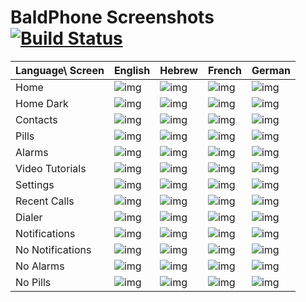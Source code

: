 # BaldPhone Screenshots [![Build Status](https://travis-ci.com/UriahShaulMandel/BaldPhone.svg?branch=master)](https://travis-ci.com/UriahShaulMandel/BaldPhone)


| Language\ Screen | English                                                                                                                                                   | Hebrew                                                                                                                                                    | French                                                                                                                                                    | German                                                                                                                                                    |
|------------------|-----------------------------------------------------------------------------------------------------------------------------------------------------------|-----------------------------------------------------------------------------------------------------------------------------------------------------------|-----------------------------------------------------------------------------------------------------------------------------------------------------------|-----------------------------------------------------------------------------------------------------------------------------------------------------------|
| Home             | ![img](https://github.com/UriahShaulMandel/BaldPhoneScreenshots/blob/master/screenshots/hq/HomeScreenEmptyScreenshot_en.png?raw=true)            | ![img](https://github.com/UriahShaulMandel/BaldPhoneScreenshots/blob/master/screenshots/hq/HomeScreenEmptyScreenshot_iw.png?raw=true)            | ![img](https://github.com/UriahShaulMandel/BaldPhoneScreenshots/blob/master/screenshots/hq/HomeScreenEmptyScreenshot_fr.png?raw=true)            | ![img](https://github.com/UriahShaulMandel/BaldPhoneScreenshots/blob/master/screenshots/hq/HomeScreenEmptyScreenshot_de.png?raw=true)            |
| Home Dark        | ![img](https://github.com/UriahShaulMandel/BaldPhoneScreenshots/blob/master/screenshots/hq/HomeScreenDarkEmptyScreenshot_en.png?raw=true)        | ![img](https://github.com/UriahShaulMandel/BaldPhoneScreenshots/blob/master/screenshots/hq/HomeScreenDarkEmptyScreenshot_iw.png?raw=true)        | ![img](https://github.com/UriahShaulMandel/BaldPhoneScreenshots/blob/master/screenshots/hq/HomeScreenDarkEmptyScreenshot_fr.png?raw=true)        | ![img](https://github.com/UriahShaulMandel/BaldPhoneScreenshots/blob/master/screenshots/hq/HomeScreenDarkEmptyScreenshot_de.png?raw=true)        |
| Contacts         | ![img](https://github.com/UriahShaulMandel/BaldPhoneScreenshots/blob/master/screenshots/hq/ContactsActivityScreenshot_en.png?raw=true)           | ![img](https://github.com/UriahShaulMandel/BaldPhoneScreenshots/blob/master/screenshots/hq/ContactsActivityScreenshot_iw.png?raw=true)           | ![img](https://github.com/UriahShaulMandel/BaldPhoneScreenshots/blob/master/screenshots/hq/ContactsActivityScreenshot_fr.png?raw=true)           | ![img](https://github.com/UriahShaulMandel/BaldPhoneScreenshots/blob/master/screenshots/hq/ContactsActivityScreenshot_de.png?raw=true)           |
| Pills            | ![img](https://github.com/UriahShaulMandel/BaldPhoneScreenshots/blob/master/screenshots/hq/PillsActivityScreenshot_en.png?raw=true)              | ![img](https://github.com/UriahShaulMandel/BaldPhoneScreenshots/blob/master/screenshots/hq/PillsActivityScreenshot_iw.png?raw=true)              | ![img](https://github.com/UriahShaulMandel/BaldPhoneScreenshots/blob/master/screenshots/hq/PillsActivityScreenshot_fr.png?raw=true)              | ![img](https://github.com/UriahShaulMandel/BaldPhoneScreenshots/blob/master/screenshots/hq/PillsActivityScreenshot_de.png?raw=true)              |
| Alarms           | ![img](https://github.com/UriahShaulMandel/BaldPhoneScreenshots/blob/master/screenshots/hq/AlarmsActivityFullScreenshot_en.png?raw=true)         | ![img](https://github.com/UriahShaulMandel/BaldPhoneScreenshots/blob/master/screenshots/hq/AlarmsActivityFullScreenshot_iw.png?raw=true)         | ![img](https://github.com/UriahShaulMandel/BaldPhoneScreenshots/blob/master/screenshots/hq/AlarmsActivityFullScreenshot_fr.png?raw=true)         | ![img](https://github.com/UriahShaulMandel/BaldPhoneScreenshots/blob/master/screenshots/hq/AlarmsActivityFullScreenshot_de.png?raw=true)         |
| Video Tutorials  | ![img](https://github.com/UriahShaulMandel/BaldPhoneScreenshots/blob/master/screenshots/hq/VideoTutorialsActivityScreenshot_en.png?raw=true)     | ![img](https://github.com/UriahShaulMandel/BaldPhoneScreenshots/blob/master/screenshots/hq/VideoTutorialsActivityScreenshot_iw.png?raw=true)     | ![img](https://github.com/UriahShaulMandel/BaldPhoneScreenshots/blob/master/screenshots/hq/VideoTutorialsActivityScreenshot_fr.png?raw=true)     | ![img](https://github.com/UriahShaulMandel/BaldPhoneScreenshots/blob/master/screenshots/hq/VideoTutorialsActivityScreenshot_de.png?raw=true)     |
| Settings         | ![img](https://github.com/UriahShaulMandel/BaldPhoneScreenshots/blob/master/screenshots/hq/SettingsActivityScreenshot_en.png?raw=true)           | ![img](https://github.com/UriahShaulMandel/BaldPhoneScreenshots/blob/master/screenshots/hq/SettingsActivityScreenshot_iw.png?raw=true)           | ![img](https://github.com/UriahShaulMandel/BaldPhoneScreenshots/blob/master/screenshots/hq/SettingsActivityScreenshot_fr.png?raw=true)           | ![img](https://github.com/UriahShaulMandel/BaldPhoneScreenshots/blob/master/screenshots/hq/SettingsActivityScreenshot_de.png?raw=true)           |
| Recent Calls     | ![img](https://github.com/UriahShaulMandel/BaldPhoneScreenshots/blob/master/screenshots/hq/RecentCallsActivityScreenshot_en.png?raw=true)        | ![img](https://github.com/UriahShaulMandel/BaldPhoneScreenshots/blob/master/screenshots/hq/RecentCallsActivityScreenshot_iw.png?raw=true)        | ![img](https://github.com/UriahShaulMandel/BaldPhoneScreenshots/blob/master/screenshots/hq/RecentCallsActivityScreenshot_fr.png?raw=true)        | ![img](https://github.com/UriahShaulMandel/BaldPhoneScreenshots/blob/master/screenshots/hq/RecentCallsActivityScreenshot_de.png?raw=true)        |
| Dialer           | ![img](https://github.com/UriahShaulMandel/BaldPhoneScreenshots/blob/master/screenshots/hq/DialerActivityScreenshot_en.png?raw=true)             | ![img](https://github.com/UriahShaulMandel/BaldPhoneScreenshots/blob/master/screenshots/hq/DialerActivityScreenshot_iw.png?raw=true)             | ![img](https://github.com/UriahShaulMandel/BaldPhoneScreenshots/blob/master/screenshots/hq/DialerActivityScreenshot_fr.png?raw=true)             | ![img](https://github.com/UriahShaulMandel/BaldPhoneScreenshots/blob/master/screenshots/hq/DialerActivityScreenshot_de.png?raw=true)             |
| Notifications    | ![img](https://github.com/UriahShaulMandel/BaldPhoneScreenshots/blob/master/screenshots/hq/NotificationsActivityEmptyScreenshot_en.png?raw=true) | ![img](https://github.com/UriahShaulMandel/BaldPhoneScreenshots/blob/master/screenshots/hq/NotificationsActivityEmptyScreenshot_iw.png?raw=true) | ![img](https://github.com/UriahShaulMandel/BaldPhoneScreenshots/blob/master/screenshots/hq/NotificationsActivityEmptyScreenshot_fr.png?raw=true) | ![img](https://github.com/UriahShaulMandel/BaldPhoneScreenshots/blob/master/screenshots/hq/NotificationsActivityEmptyScreenshot_de.png?raw=true) |
| No Notifications | ![img](https://github.com/UriahShaulMandel/BaldPhoneScreenshots/blob/master/screenshots/hq/NotificationsActivityEmptyScreenshot_en.png?raw=true) | ![img](https://github.com/UriahShaulMandel/BaldPhoneScreenshots/blob/master/screenshots/hq/NotificationsActivityEmptyScreenshot_iw.png?raw=true) | ![img](https://github.com/UriahShaulMandel/BaldPhoneScreenshots/blob/master/screenshots/hq/NotificationsActivityEmptyScreenshot_fr.png?raw=true) | ![img](https://github.com/UriahShaulMandel/BaldPhoneScreenshots/blob/master/screenshots/hq/NotificationsActivityEmptyScreenshot_de.png?raw=true) |
| No Alarms        | ![img](https://github.com/UriahShaulMandel/BaldPhoneScreenshots/blob/master/screenshots/hq/AlarmsActivityEmptyScreenshot_en.png?raw=true)        | ![img](https://github.com/UriahShaulMandel/BaldPhoneScreenshots/blob/master/screenshots/hq/AlarmsActivityEmptyScreenshot_iw.png?raw=true)        | ![img](https://github.com/UriahShaulMandel/BaldPhoneScreenshots/blob/master/screenshots/hq/AlarmsActivityEmptyScreenshot_fr.png?raw=true)        | ![img](https://github.com/UriahShaulMandel/BaldPhoneScreenshots/blob/master/screenshots/hq/AlarmsActivityEmptyScreenshot_de.png?raw=true)        |
| No Pills         | ![img](https://github.com/UriahShaulMandel/BaldPhoneScreenshots/blob/master/screenshots/hq/PillsEmptyActivityScreenshot_en.png?raw=true)</pre>   | ![img](https://github.com/UriahShaulMandel/BaldPhoneScreenshots/blob/master/screenshots/hq/PillsEmptyActivityScreenshot_iw.png?raw=true)</pre>   | ![img](https://github.com/UriahShaulMandel/BaldPhoneScreenshots/blob/master/screenshots/hq/PillsEmptyActivityScreenshot_fr.png?raw=true)</pre>   | ![img](https://github.com/UriahShaulMandel/BaldPhoneScreenshots/blob/master/screenshots/hq/PillsEmptyActivityScreenshot_de.png?raw=true)</pre>   |
